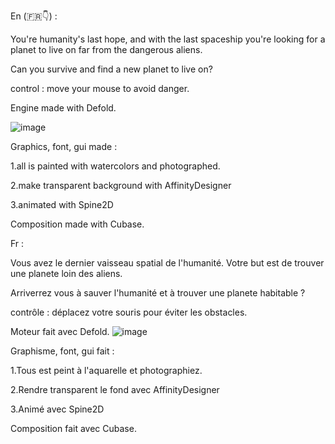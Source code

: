 En (🇫🇷👇) : 

You're humanity's last hope, and with the last spaceship you're looking for a planet to live on far from the dangerous aliens.

Can you survive and find a new planet to live on?

control : move your mouse to avoid danger.



Engine made with Defold.

![image](https://github.com/lecricreator/water_space/assets/53663215/1d61f11f-73a2-4f90-9d12-2ef7a93edfdd)


Graphics, font, gui made : 

1.all is painted with watercolors and photographed.

2.make transparent background with AffinityDesigner

3.animated with Spine2D

Composition made with Cubase.



Fr :

Vous avez le dernier vaisseau spatial de l'humanité. Votre but est de trouver une planete loin des aliens. 

Arriverrez vous à sauver l'humanité et à trouver une planete habitable ?

contrôle : déplacez votre souris pour éviter les obstacles.



Moteur fait avec Defold.
![image](https://github.com/lecricreator/water_space/assets/53663215/a21fc585-2ec1-4b33-95d7-79fb0f33c5f2)


Graphisme, font,  gui fait : 

1.Tous est peint à l'aquarelle et photographiez.

2.Rendre transparent le fond avec AffinityDesigner

3.Animé avec Spine2D

Composition fait avec Cubase.

